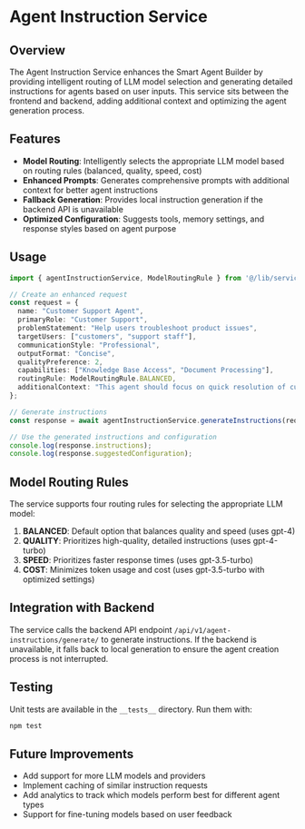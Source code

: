 # Agent Instruction Service

## Overview

The Agent Instruction Service enhances the Smart Agent Builder by providing intelligent routing of LLM model selection and generating detailed instructions for agents based on user inputs. This service sits between the frontend and backend, adding additional context and optimizing the agent generation process.

## Features

- **Model Routing**: Intelligently selects the appropriate LLM model based on routing rules (balanced, quality, speed, cost)
- **Enhanced Prompts**: Generates comprehensive prompts with additional context for better agent instructions
- **Fallback Generation**: Provides local instruction generation if the backend API is unavailable
- **Optimized Configuration**: Suggests tools, memory settings, and response styles based on agent purpose

## Usage

```typescript
import { agentInstructionService, ModelRoutingRule } from '@/lib/services/agent-instruction-service';

// Create an enhanced request
const request = {
  name: "Customer Support Agent",
  primaryRole: "Customer Support",
  problemStatement: "Help users troubleshoot product issues",
  targetUsers: ["customers", "support staff"],
  communicationStyle: "Professional",
  outputFormat: "Concise",
  qualityPreference: 2,
  capabilities: ["Knowledge Base Access", "Document Processing"],
  routingRule: ModelRoutingRule.BALANCED,
  additionalContext: "This agent should focus on quick resolution of customer issues"
};

// Generate instructions
const response = await agentInstructionService.generateInstructions(request);

// Use the generated instructions and configuration
console.log(response.instructions);
console.log(response.suggestedConfiguration);
```

## Model Routing Rules

The service supports four routing rules for selecting the appropriate LLM model:

1. **BALANCED**: Default option that balances quality and speed (uses gpt-4)
2. **QUALITY**: Prioritizes high-quality, detailed instructions (uses gpt-4-turbo)
3. **SPEED**: Prioritizes faster response times (uses gpt-3.5-turbo)
4. **COST**: Minimizes token usage and cost (uses gpt-3.5-turbo with optimized settings)

## Integration with Backend

The service calls the backend API endpoint `/api/v1/agent-instructions/generate/` to generate instructions. If the backend is unavailable, it falls back to local generation to ensure the agent creation process is not interrupted.

## Testing

Unit tests are available in the `__tests__` directory. Run them with:

```bash
npm test
```

## Future Improvements

- Add support for more LLM models and providers
- Implement caching of similar instruction requests
- Add analytics to track which models perform best for different agent types
- Support for fine-tuning models based on user feedback
